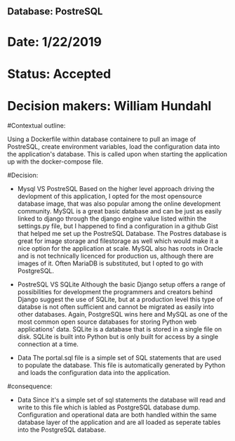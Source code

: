 ## Database: PostreSQL
# Date: 1/22/2019

# Status: Accepted
# Decision makers: William Hundahl 

#Contextual outline:

Using a Dockerfile within database containere to pull an image of PostreSQL, create environment variables, load the configuration data into the application's database. This is called upon when starting the application up with the docker-compose file. 

#Decision:

- Mysql VS PostreSQL
Based on the higher level approach driving the devlopment of this application, I opted for the most opensource database image, that was also popular among the online development community. MySQL is a great basic database and can be just as easily linked to django through the django engine value listed within the settings.py file, but I happened to find a configuration in a github Gist that helped me set up the PostreSQL Database. The Postres database is great for image storage and filestorage as well which would make it a nice option for the application at scale. MySQL also has roots in Oracle and is not technically licenced for production us, although there are images of it. Often MariaDB is substituted, but I opted to go with PostgreSQL. 

- PostreSQL VS SQLite 
Although the basic Django setup offers a range of possibilities for development the programmers and creators behind Django suggest the use of SQLite, but at a production level this type of databse is not often sufficient and cannot be migrated as easily into other databases. Again, PostgreSQL wins here and MySQL as one of the most common open source databases for storing Python web applications' data. SQLite is a database that is stored in a single file on disk. SQLite is built into Python but is only built for access by a single connection at a time.


- Data
The portal.sql file is a simple set of SQL statements that are used to populate the database.
This file is automatically generated by Python and loads the configuration data into the application. 

#consequence:

- Data
Since it's a simple set of sql statements the database will read and write to this file which is labled as PostgreSQL database dump. Configuration and operational data are both handled within the same database layer of the application and are all loaded as seperate tables into the PostgreSQL database. 
